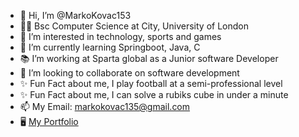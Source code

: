 - 👋 Hi, I’m @MarkoKovac153
- 👨‍🎓 Bsc Computer Science at City, University of London
- 👀 I’m interested in technology, sports and games
- 🌱 I’m currently learning Springboot, Java, C
- 📚 I’m working at Sparta global as a Junior software Developer
- 💞️ I’m looking to collaborate on software development
- ✨ Fun Fact about me, I play football at a semi-professional level
- ✨ Fun Fact about me, I can solve a rubiks cube in under a minute
- 📫 My Email: markokovac135@gmail.com
- 🖥️ [My Portfolio](https://markokovac153.github.io/Static-Portfolio/)
